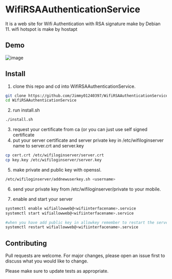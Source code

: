 # WifiRSAAuthenticationService

It is a web site for Wifi Authentication with RSA signature make by Debian 11. wifi hotspot is make by hostapt

## Demo

![image](https://user-images.githubusercontent.com/57281249/137624898-3a2d96b5-78d3-486d-a2ae-c88e2642bc50.png)

## Install

1. clone this repo and cd into WifiRSAAuthenticationService.

```bash
git clone https://github.com/Jimmy01240397/WifiRSAAuthenticationService
cd WifiRSAAuthenticationService
```

2. run install.sh

```bash
./install.sh
```

3. request your certificate from ca (or you can just use self signed certificate
4. put your server certificate and server private key in /etc/wifiloginserver name to server.crt and server.key
```bash
cp cert.crt /etc/wifiloginserver/server.crt
cp key.key /etc/wifiloginserver/server.key
```



5. make private and public key with openssl.

```bash
/etc/wifiloginserver/addnewuserkey.sh <username>
```

6. send your private key from /etc/wifiloginserver/private to your mobile.

7. enable and start your server

```bash
systemctl enable wifiallowweb@<wifiinterfacename>.service
systemctl start wifiallowweb@<wifiinterfacename>.service

#when you have add public key in allowkey remember to restart the server
systemctl restart wifiallowweb@<wifiinterfacename>.service
```

## Contributing
Pull requests are welcome. For major changes, please open an issue first to discuss what you would like to change.

Please make sure to update tests as appropriate.
